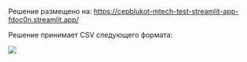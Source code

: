 Решение размещено на: https://cepblukot-mtech-test-streamlit-app-fdoc0n.streamlit.app/

Решение принимает CSV следующего формата:
<p align="left">
<img src="https://github.com/CepbluKot/mtech_test/assets/55404866/55357904-1cbc-4c6e-ad0e-101bc92ae484" />
</p>
